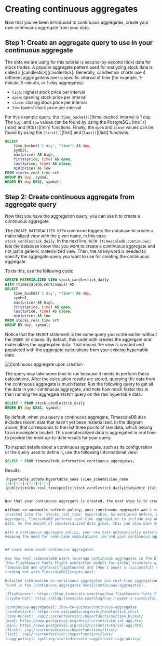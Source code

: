 # Creating continuous aggregates

Now that you've been introduced to continuous aggregates, create your own continuous
aggregate from your data. 

## Step 1: Create an aggregate query to use in your continuous aggregate

The data we are using for this tutorial is second-by-second (tick) data for stock trades. 
A popular aggregate pattern used for analyzing stock data is called a [candlestick][candlestick]. 
Generally, candlestick charts use 4 different aggregations over a specific interval 
of time (for example, 1-minute, 5-minute, or 1-day aggregates):

* `high`: highest stock price per interval
* `open`: opening stock price per interval
* `close`: closing stock price per interval
* `low`: lowest stock price per interval 

For this example query, the [`time_bucket()`][time-bucket] interval is 1 day. The 
`high` and `low` values can be found by using the PostgreSQL [`MAX()`][max] and [`MIN()`][min] 
functions. Finally, the `open` and `close` values can be found by using the [`first()`][first] 
and [`last()`][last] functions.  

```sql
SELECT
	time_bucket('1 day', "time") AS day,
	symbol,
	max(price) AS high,
	first(price, time) AS open,
	last(price, time) AS close,
	min(price) AS low
FROM stocks_real_time srt
GROUP BY day, symbol
ORDER BY day DESC, symbol;
```

## Step 2: Create continuous aggregate from aggregate query

Now that you have the aggregation query, you can use it to create a continuous aggregate. 

The `CREATE MATERIALIZED VIEW` command triggers the database to create a materialized view with 
the given name, in this case `stock_candlestick_daily`. In the next line, 
`WITH (timescaledb.continuous)` lets the database know that you want to create a continuous 
aggregate and not just a generic materialized view. Then, the `AS` keyword is needed to specify 
the aggregate query you want to use for creating the continuous aggregate. 

To do this, use the following code:

```sql
CREATE MATERIALIZED VIEW stock_candlestick_daily
WITH (timescaledb.continuous) AS
SELECT
	time_bucket('1 day', "time") AS day,
	symbol,
	max(price) AS high,
	first(price, time) AS open,
	last(price, time) AS close,
	min(price) AS low
FROM stocks_real_time srt
GROUP BY day, symbol;
```

Notice that the `SELECT` statement is the same query you wrote earlier without the `ORDER BY` clause.
By default, this code both creates the aggregate *and* materializes the aggregated data.
That means the view is created *and* populated with the aggregate calculations from
your existing hypertable data. 

  <img class="main-content__illustration" src="https://s3.amazonaws.com/assets.timescale.com/docs/images/getting-started/continuous-aggregate.jpg" alt="Continuous aggregate upon creation"/>

The query may take some time to run because it needs to perform these calculations. 
After the calculation results are stored, querying the data from the 
continuous aggregate is much faster. Run the following query to get all the data in your 
continuous aggregate, and note how much faster this is than running the aggregate `SELECT` 
query on the raw hypertable data.

```sql
SELECT * FROM stock_candlestick_daily
ORDER BY day DESC, symbol;
```

By default, when you query a continuous aggregate, TimescaleDB also includes recent
data that hasn't yet been materialized. In the diagram above, that corresponds to the last
three points of raw data, which belong to an incomplete bucket. This unmaterialized data
is aggregated in real time to provide the most up-to-date results for your query.

<highlight type="note">
To inspect details about a continuous aggregate, such as its 
configuration or the query used to define it, use the following 
informational view:

```sql
SELECT * FROM timescaledb_information.continuous_aggregates;
```
</highlight>

Results:

```bash
|hypertable_schema|hypertable_name |view_schema|view_name              |view_owner|materialized_only|compression_enabled|materialization_hypertable_schema|materialization_hypertable_name|view_definition|
|-|-|-|-|-|-|-|-|-|-|
|public|stocks_real_time|public|stock_candlestick_daily|tsdbadmin |false|false|_timescaledb_internal        |_materialized_hypertable_11|SELECT time_bucket('1 day'::interval, srt."time") AS day,srt.symbol, max(srt.price) AS high, first(srt.price, srt."time") AS open, last(srt.price, srt."time") AS close, min(srt.price) AS low FROM stocks_real_time srt GROUP BY day, srt.symbol|


Now that your continuous aggregate is created, the next step is to create a [continuous aggregate refresh policy][cagg-policy].

Without an automatic refresh policy, your continuous aggregate won't materialize new data as it is 
inserted into the `stocks_real_time` hypertable. As mentioned before, when you query your continuous
aggregate, TimescaleDB performs real-time aggregation to include any unmaterialized
data. As the amount of unmaterialized data grows, this can slow down your queries.

With a continuous aggregate policy, your new data automatically materializes into your continuous aggregate,
keeping the need for real-time computations low and your continuous aggregate queries efficient.


## Learn more about continuous aggregates

See how real TimescaleDB users leverage continuous aggregates in the blog posts
[How FlightAware fuels flight prediction models for global travelers with
TimescaleDB and Grafana][flightaware] and [How I power a (successful) crypto
trading bot with TimescaleDB][crypto-bot].

Detailed information on continuous aggregates and real-time aggregation can be
found in the [continuous aggregates docs][continuous-aggregates].

[flightaware]: https://blog.timescale.com/blog/how-flightaware-fuels-flight-prediction-models-with-timescaledb-and-grafana/
[crypto-bot]: https://blog.timescale.com/blog/how-i-power-a-successful-crypto-trading-bot-with-timescaledb/

[continuous-aggregates]: /how-to-guides/continuous-aggregates
[candlestick]: https://en.wikipedia.org/wiki/Candlestick_chart
[time-bucket]: /api/:currentVersion:/hyperfunctions/time_bucket/
[max]: https://www.postgresql.org/docs/current/tutorial-agg.html
[min]: https://www.postgresql.org/docs/current/tutorial-agg.html
[first]: /api/:currentVersion:/hyperfunctions/first/
[last]: /api/:currentVersion:/hyperfunctions/last/
[cagg-policy]: /getting-started/create-cagg/create-cagg-policy/